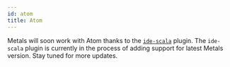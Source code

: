 ```yaml
---
id: atom
title: Atom
---
```


Metals will soon work with Atom thanks to the
[`ide-scala`](https://atom.io/packages/ide-scala) plugin. The `ide-scala` plugin
is currently in the process of adding support for latest Metals version. Stay
tuned for more updates.
